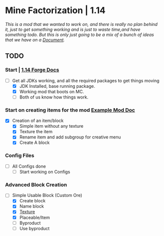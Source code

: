 # Mine Factorization | 1.14
###### This is a mod that we wanted to work on, and there is really no plan behind it, just to get something working and is just to waste time,and have something todo. But this is only just going to be a mix of a bunch of ideas that we have on a [Document](https://docs.google.com/document/d/1sCJYzDsmfHuDb07l-7WXAV2roMl3PmX6tSnRx1Yd1GU).

## TODO

### Start | [1.14 Forge Docs](https://mcforge.readthedocs.io/en/1.14.x/)
- [ ] Get all JDKs working, and all the required packages to get things moving
  - [x] JDK Installed, base running package.
  - [x] Working mod that boots on MC.
  - [ ] Both of us know how things work.

### Start on creating items for the mod [Example Mod Doc](https://github.com/Cadiboo/Example-Mod/tree/7e282a2b922947fc3b650e0078d706313f4afe5a)
- [x] Creation of an item/block
  - [x] Simple item without any texture
  - [x] Texture the item
  - [x] Rename item and add subgroup for creative menu
  - [x] Create A block
  
### Config Files
- [ ] All Configs done
  - [ ] Start working on Configs
  
### Advanced Block Creation
- [ ] Simple Usable Block (Custom Ore)
  - [x] Create block
  - [x] Name block
  - [x] [Texture](https://minecraft.fandom.com/wiki/Model#Simple_example:_2D_beds)
  - [x] Placeable/Item
  - [ ] Byproduct
  - [ ] Use byproduct